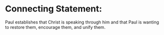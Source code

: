 # Connecting Statement:

Paul establishes that Christ is speaking through him and that Paul is wanting to restore them, encourage them, and unify them.